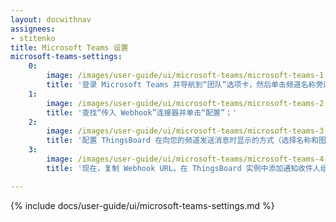 ```yaml
---
layout: docwithnav
assignees:
- stitenko
title: Microsoft Teams 设置
microsoft-teams-settings:
    0:
        image: /images/user-guide/ui/microsoft-teams/microsoft-teams-1-settings.png
        title: '登录 Microsoft Teams 并导航到“团队”选项卡，然后单击频道名称旁边的三个点。在下拉菜单中单击“连接器”项目；'
    1:
        image: /images/user-guide/ui/microsoft-teams/microsoft-teams-2-settings.png
        title: '查找“传入 Webhook”连接器并单击“配置”；'
    2:
        image: /images/user-guide/ui/microsoft-teams/microsoft-teams-3-settings.png
        title: '配置 ThingsBoard 在向您的频道发送消息时显示的方式（选择名称和图标），然后单击“创建”；'
    3:
        image: /images/user-guide/ui/microsoft-teams/microsoft-teams-4-settings.png
        title: '现在，复制 Webhook URL。在 ThingsBoard 实例中添加通知收件人组时，我们将使用它。'

---
```


{% include docs/user-guide/ui/microsoft-teams-settings.md %}